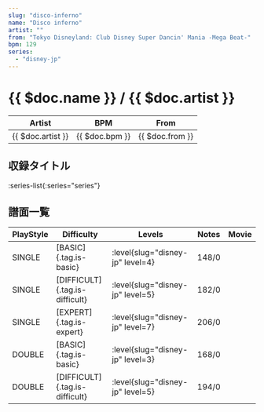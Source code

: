 ```yaml
---
slug: "disco-inferno"
name: "Disco inferno"
artist: ""
from: "Tokyo Disneyland: Club Disney Super Dancin' Mania -Mega Beat-"
bpm: 129
series:
  - "disney-jp"
---
```


# {{ $doc.name }} / {{ $doc.artist }}

|Artist|BPM|From|
|------|---|----|
|{{ $doc.artist }}|{{ $doc.bpm }}|{{ $doc.from }}|

## 収録タイトル

:series-list{:series="series"}

## 譜面一覧

|PlayStyle|Difficulty|Levels|Notes|Movie|
|---------|----------|------|-----|-----|
|SINGLE|[BASIC]{.tag.is-basic}|:level{slug="disney-jp" level=4}|148/0||
|SINGLE|[DIFFICULT]{.tag.is-difficult}|:level{slug="disney-jp" level=5}|182/0||
|SINGLE|[EXPERT]{.tag.is-expert}|:level{slug="disney-jp" level=7}|206/0||
|DOUBLE|[BASIC]{.tag.is-basic}|:level{slug="disney-jp" level=3}|168/0||
|DOUBLE|[DIFFICULT]{.tag.is-difficult}|:level{slug="disney-jp" level=5}|194/0||
